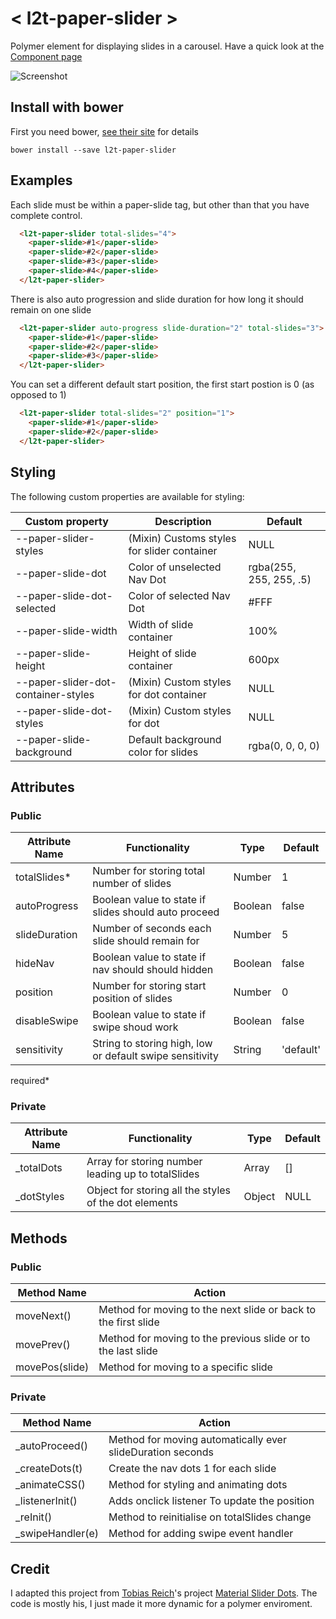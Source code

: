 # < l2t-paper-slider >

Polymer element for displaying slides in a carousel. 
Have a quick look at the [Component page](http://link2twenty.github.io/l2t-paper-slider) 

![Screenshot](https://media.giphy.com/media/3o72Fh8f8VwsTrvSGA/giphy.gif)

## Install with bower

First you need bower, [see their site](http://bower.io/) for details 

```
bower install --save l2t-paper-slider
```

## Examples

Each slide must be within a paper-slide tag, but other than that you have complete control.
<!---
```
<custom-element-demo>
  <template>
    <script src="../webcomponentsjs/webcomponents-lite.js"></script>
    <link rel="import" href="l2t-paper-slider.html">
	 <next-code-block></next-code-block>
  </template>
</custom-element-demo>
```
-->
```html
  <l2t-paper-slider total-slides="4">
    <paper-slide>#1</paper-slide>
    <paper-slide>#2</paper-slide>
    <paper-slide>#3</paper-slide>
    <paper-slide>#4</paper-slide>
  </l2t-paper-slider>
```
  
There is also auto progression and slide duration for how long it should remain on one slide

<!---
```
<custom-element-demo>
  <template>
    <script src="../webcomponentsjs/webcomponents-lite.js"></script>
    <link rel="import" href="l2t-paper-slider.html">
	 <next-code-block></next-code-block>
  </template>
</custom-element-demo>
```
-->
```html
  <l2t-paper-slider auto-progress slide-duration="2" total-slides="3">
    <paper-slide>#1</paper-slide>
    <paper-slide>#2</paper-slide>
    <paper-slide>#3</paper-slide>
  </l2t-paper-slider>
```
  
You can set a different default start position, the first start postion is 0 (as opposed to 1)

<!---
```
<custom-element-demo>
  <template>
    <script src="../webcomponentsjs/webcomponents-lite.js"></script>
    <link rel="import" href="l2t-paper-slider.html">
	 <next-code-block></next-code-block>
  </template>
</custom-element-demo>
```
-->
```html
  <l2t-paper-slider total-slides="2" position="1">
    <paper-slide>#1</paper-slide>
    <paper-slide>#2</paper-slide>
  </l2t-paper-slider>
```
  
## Styling

The following custom properties are available for styling:

| Custom property | Description | Default |
|----------------|-------------|-------------|
| --paper-slider-styles | (Mixin) Customs styles for slider container | NULL |
| --paper-slide-dot | Color of unselected Nav Dot | rgba(255, 255, 255, .5) |
| --paper-slide-dot-selected | Color of selected Nav Dot | #FFF |
| --paper-slide-width | Width of slide container | 100% |
| --paper-slide-height | Height of slide container | 600px |
| --paper-slider-dot-container-styles | (Mixin) Custom styles for dot container | NULL |
| --paper-slide-dot-styles | (Mixin) Custom styles for dot | NULL |
| --paper-slide-background | Default background color for slides | rgba(0, 0, 0, 0) |

## Attributes

### Public

| Attribute Name | Functionality | Type | Default |
|----------------|-------------|-------------|-------------|
| totalSlides* | Number for storing total number of slides | Number | 1 |
| autoProgress | Boolean value to state if slides should auto proceed | Boolean | false |
| slideDuration | Number of seconds each slide should remain for | Number | 5 |
| hideNav | Boolean value to state if nav should should hidden | Boolean | false |
| position | Number for storing start position of slides | Number | 0 |
| disableSwipe | Boolean value to state if swipe shoud work | Boolean | false |
| sensitivity | String to storing high, low or default swipe sensitivity | String | 'default' |
required*

### Private

| Attribute Name | Functionality | Type | Default |
|----------------|-------------|-------------|-------------|
| _totalDots | Array for storing number leading up to totalSlides | Array | [] |
| _dotStyles | Object for storing all the styles of the dot elements | Object | NULL |

## Methods

### Public

| Method Name | Action |
|----------------|-------------|
| moveNext() | Method for moving to the next slide or back to the first slide |
| movePrev() | Method for moving to the previous slide or to the last slide |
| movePos(slide) | Method for moving to a specific slide |

### Private

| Method Name | Action |
|----------------|-------------|
| _autoProceed() | Method for moving automatically ever slideDuration seconds |
| _createDots(t) | Create the nav dots 1 for each slide | alert("You need to set the action attribute") |
| _animateCSS() | Method for styling and animating dots |
| _listenerInit() | Adds onclick listener To update the position |
| _reInit() | Method to reinitialise on totalSlides change |
| _swipeHandler(e) | Method for adding swipe event handler |

## Credit

I adapted this project from [Tobias Reich](https://github.com/electerious)'s project [Material Slider Dots](http://codepen.io/electerious/pen/JXNEPr/). The code is mostly his, I just made it more dynamic for a polymer enviroment.
